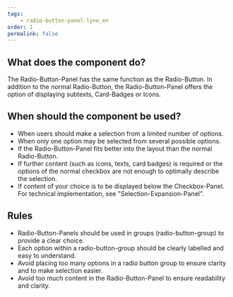 ```yaml
---
tags: 
    - radio-button-panel-lyne_en
order: 1
permalink: false
---
```


## What does the component do?
The Radio-Button-Panel has the same function as the Radio-Button. In addition to the normal Radio-Button, the Radio-Button-Panel offers the option of displaying subtexts, Card-Badges or Icons.

## When should the component be used?
* When users should make a selection from a limited number of options.
* When only one option may be selected from several possible options.
* If the Radio-Button-Panel fits better into the layout than the normal Radio-Button. 
* If further content (such as icons, texts, card badges) is required or the options of the normal checkbox are not enough to optimally describe the selection.
* If content of your choice is to be displayed below the Checkbox-Panel. For technical implementation, see "Selection-Expansion-Panel".

## Rules
* Radio-Button-Panels should be used in groups (radio-button-group) to provide a clear choice.
* Each option within a radio-button-group should be clearly labelled and easy to understand.
* Avoid placing too many options in a radio button group to ensure clarity and to make selection easier.
* Avoid too much content in the Radio-Button-Panel to ensure readability and clarity.
